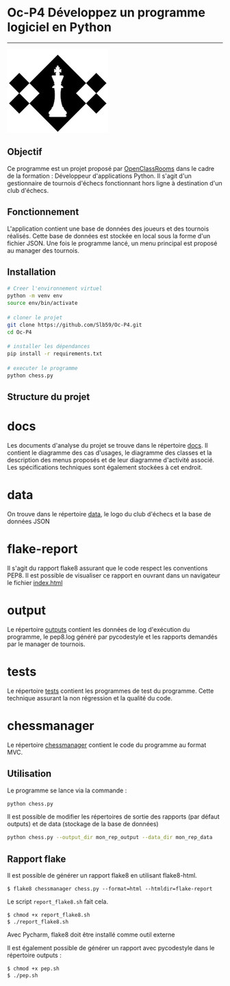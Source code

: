 # Oc-P4 Développez un programme logiciel en Python
---
![logo](data/Logo.png)

## Objectif
Ce programme est un projet proposé par [OpenClassRooms](https://openclassrooms.com/fr/) dans le cadre de la formation :
Développeur d'applications Python.
Il s'agit d'un gestionnaire de tournois d'échecs fonctionnant hors ligne à destination d'un club d'échecs.

## Fonctionnement
L'application contient une base de données des joueurs et des tournois réalisés. Cette base de données est stockée
en local sous la forme d'un fichier JSON.
Une fois le programme lancé, un menu principal est proposé au manager des tournois.

## Installation
```bash
# Creer l'environnement virtuel
python -m venv env
source env/bin/activate

# cloner le projet
git clone https://github.com/Slb59/Oc-P4.git
cd Oc-P4

# installer les dépendances
pip install -r requirements.txt

# executer le programme
python chess.py
```

## Structure du projet

# docs
Les documents d'analyse du projet se trouve dans le répertoire [docs](https://github.com/Slb59/Oc-P4/tree/main/docs).
Il contient le diagramme des cas d'usages, le diagramme des classes et la description des menus proposés et de leur
diagramme d'activité associé. Les spécifications techniques sont également stockées à cet endroit.

# data
On trouve dans le répertoire [data](https://github.com/Slb59/Oc-P4/tree/main/data), le logo du club d'échecs et la 
base de données JSON

# flake-report
Il s'agit du rapport flake8 assurant que le code respect les conventions PEP8. Il est possible de visualiser ce rapport 
en ouvrant dans un navigateur le fichier [index.html](https://github.com/Slb59/Oc-P4/blob/main/flake-report/index.html)

# output
Le répertoire [outputs](https://github.com/Slb59/Oc-P4/tree/main/outputs) contient les données de log d'exécution
du programme, le pep8.log généré par pycodestyle et les rapports demandés par le manager de tournois.

# tests
Le répertoire [tests]() contient les programmes de test du programme. Cette technique assurant la non régression et 
la qualité du code.

# chessmanager
Le répertoire [chessmanager](https://github.com/Slb59/Oc-P4/tree/main/chessmanager) contient le code du programme
au format MVC.

## Utilisation
Le programme se lance via la commande :
```bash
python chess.py
```

Il est possible de modifier les répertoires de sortie des rapports (par défaut outputs) et de data (stockage de la
base de données)
```bash
python chess.py --output_dir mon_rep_output --data_dir mon_rep_data
```

## Rapport flake
Il est possible de générer un rapport flake8 en utilisant flake8-html.

```
$ flake8 chessmanager chess.py --format=html --htmldir=flake-report
```

Le script ``report_flake8.sh`` fait cela.

```
$ chmod +x report_flake8.sh
$ ./report_flake8.sh
```

Avec Pycharm, flake8 doit être installé comme outil externe

Il est également possible de générer un rapport avec pycodestyle dans le répertoire outputs :

```
$ chmod +x pep.sh
$ ./pep.sh
```
